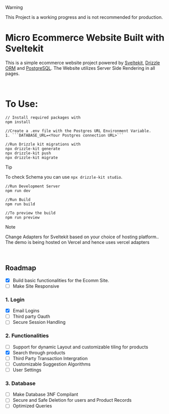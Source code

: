 > [!WARNING]  
> This Project is a working progress and is not recommended for production.

# Micro Ecommerce Website Built with Sveltekit
This is a simple ecommerce website project powered by <a href="https://kit.svelte.dev/">Sveltekit<a>, <a href="https://orm.drizzle.team/">Drizzle ORM<a> and <a href="https://www.postgresql.org/">PostgreSQL<a>. The Website utilizes Server Side Rendering in all pages. 

</br>

# To Use:
```
// Install required packages with
npm install

//Create a .env file with the Postgres URL Environment Variable.
1. ```DATABASE_URL=<Your Postgres connection URL>```

//Run Drizzle kit migrations with
npx drizzle-kit generate 
npx drizzle-kit push 
npx drizzle-kit migrate
```


> [!TIP]
> To check Schema you can use ```npx drizzle-kit studio```.


```
//Run Development Server
npm run dev

//Run Build
npm run build

//To preview the build
npm run preview 
```
> [!NOTE]  
> Change Adapters for Sveltekit based on your choice of hosting platform.. The demo is being hosted on Vercel and hence uses vercel adapters

</br>



## Roadmap 
- [x] Build basic functionalities for the Ecomm Site.
- [ ] Make Site Responsive

### 1. Login
- [x] Email Logins
- [ ] Third party Oauth
- [ ] Secure Session Handling

### 2. Functionalities
- [ ] Support for dynamic Layout and customizable tiling for products
- [x] Search through products
- [ ] Third Party Transaction Intergration
- [ ] Customizable Suggestion Algorithms
- [ ] User Settings

### 3. Database
- [ ] Make Database 3NF Compilant
- [ ] Secure and Safe Deletion for users and Product Records
- [ ] Optimized Queries
